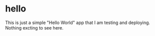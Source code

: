 hello
=====

This is just a simple "Hello World" app that I am testing and deploying. Nothing excting to see here. 
